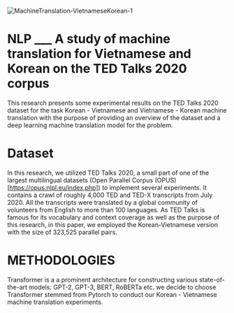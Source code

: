 ![MachineTranslation-VietnameseKorean-1](https://user-images.githubusercontent.com/105696266/169085042-88a02713-71bd-41c5-bc2f-683e3a0edd9f.png)
# NLP ___ A study of machine translation for Vietnamese and Korean on the TED Talks 2020 corpus
This research presents some experimental results on the TED Talks 2020 dataset for the task Korean - Vietnamese and Vietnamese - Korean machine translation with the purpose of providing an overview of the dataset and a deep learning machine translation model for the problem.
# Dataset 
In this research, we utilized TED Talks 2020, a small part of one of the largest multilingual datasets (Open Parallel Corpus (OPUS)[https://opus.nlpl.eu/index.php]) to implement several experiments. It contains a crawl of roughly 4,000 TED and TED-X transcripts from July 2020. All the transcripts were translated by a global community of volunteers from English to more than 100 languages. As TED Talks is famous for its vocabulary and context coverage as well as the purpose of this research, in this paper, we employed the Korean-Vietnamese version with the size of 323,525 parallel pairs.

# METHODOLOGIES
Transformer is a a prominent architecture for constructing various state-of-the-art models: GPT-2, GPT-3, BERT, RoBERTa etc. we decide to choose Transformer stemmed from Pytorch to conduct our Korean - Vietnamese machine translation experiments.
